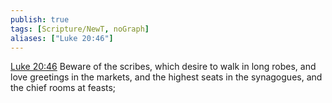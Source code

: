 ```yaml
---
publish: true
tags: [Scripture/NewT, noGraph]
aliases: ["Luke 20:46"]
---
```

[Luke 20:46](https://churchofjesuschrist.org/study/scriptures/nt/luke/20?lang=eng&id=p46#p46) Beware of the scribes, which desire to walk in long robes, and love greetings in the markets, and the highest seats in the synagogues, and the chief rooms at feasts;
